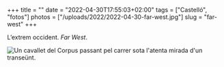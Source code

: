 +++
title = ""
date = "2022-04-30T17:55:03+02:00"
tags = ["Castelló", "fotos"]
photos = ["/uploads/2022/2022-04-30-far-west.jpg"]
slug = "far-west"
+++

L’extrem occident. *Far West*.

<img alt="Un cavallet del Corpus passant pel carrer sota l'atenta mirada d'un transeünt." src="/uploads/2022/2022-04-30-far-west.jpg">
